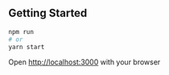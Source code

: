 
## Getting Started


```bash
npm run
# or
yarn start
```

Open [http://localhost:3000](http://localhost:3000) with your browser
